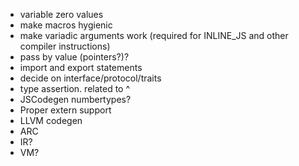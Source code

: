 - variable zero values
- make macros hygienic
- make variadic arguments work (required for INLINE_JS and other compiler instructions)
- pass by value (pointers?)?
- import and export statements
- decide on interface/protocol/traits
- type assertion. related to ^
- JSCodegen numbertypes?
- Proper extern support
- LLVM codegen
- ARC
- IR?
- VM?
